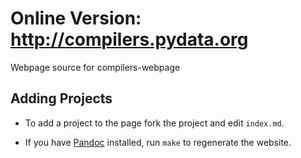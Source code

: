 Online Version: http://compilers.pydata.org
===========================================

Webpage source for compilers-webpage

Adding Projects
---------------

- To add a project to the page fork the project and edit ``index.md``.

- If you have [Pandoc](http://johnmacfarlane.net/pandoc/) installed, run ``make`` to regenerate the website.
